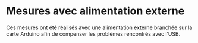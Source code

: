 # Mesures avec alimentation externe

Ces mesures ont été réalisés avec une alimentation externe branchée sur la
carte Arduino afin de compenser les problèmes rencontrés avec l’USB.
